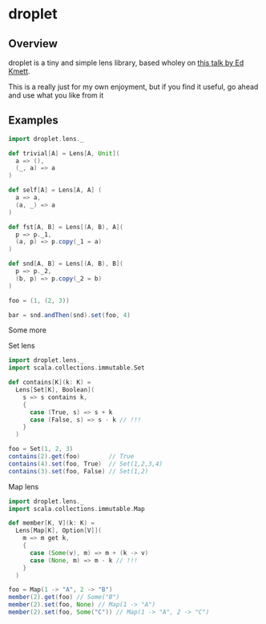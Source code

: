 # droplet

## Overview

droplet is a tiny and simple lens library, based wholey on [this talk by Ed Kmett](https://www.youtube.com/watch?v=efv0SQNde5Q).

This is a really just for my own enjoyment, but if you find it useful, go ahead and use what you like from it

## Examples


```scala
import droplet.lens._

def trivial[A] = Lens[A, Unit](
  a => (),
  (_, a) => a
)

def self[A] = Lens[A, A] (
  a => a,
  (a, _) => a
)

def fst[A, B] = Lens[(A, B), A](
  p => p._1,
  (a, p) => p.copy(_1 = a)
)

def snd[A, B] = Lens[(A, B), B](
  p => p._2,
  (b, p) => p.copy(_2 = b)
)

foo = (1, (2, 3))

bar = snd.andThen(snd).set(foo, 4)
```

Some more

Set lens

```scala
import droplet.lens._
import scala.collections.immutable.Set

def contains[K](k: K) =
  Lens[Set[K], Boolean](
    s => s contains k,
    {
      case (True, s) => s + k
      case (False, s) => s - k // !!!
    }
  )

foo = Set(1, 2, 3)
contains(2).get(foo)        // True
contains(4).set(foo, True)  // Set(1,2,3,4)
contains(3).set(foo, False) // Set(1,2)
```

Map lens

```scala
import droplet.lens._
import scala.collections.immutable.Map

def member[K, V](k: K) =
  Lens[Map[K], Option[V]](
    m => m get k,
    {
      case (Some(v), m) => m + (k -> v)
      case (None, m) => m - k // !!!
    }
  )

foo = Map(1 -> "A", 2 -> "B")
member(2).get(foo) // Some("B")
member(2).set(foo, None) // Map(1 -> "A")
member(2).set(foo, Some("C")) // Map(1 -> "A", 2 -> "C")
```
